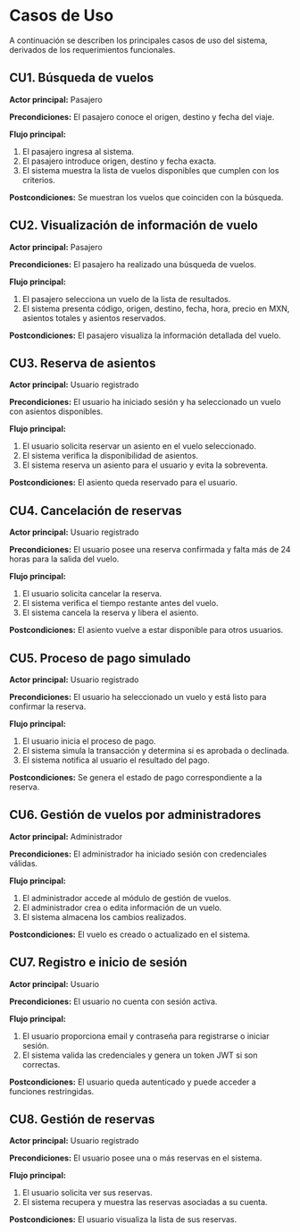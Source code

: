 # Casos de Uso

A continuación se describen los principales casos de uso del sistema, derivados de los requerimientos funcionales.

## CU1. Búsqueda de vuelos
**Actor principal:** Pasajero

**Precondiciones:** El pasajero conoce el origen, destino y fecha del viaje.

**Flujo principal:**
1. El pasajero ingresa al sistema.
2. El pasajero introduce origen, destino y fecha exacta.
3. El sistema muestra la lista de vuelos disponibles que cumplen con los criterios.

**Postcondiciones:** Se muestran los vuelos que coinciden con la búsqueda.

## CU2. Visualización de información de vuelo
**Actor principal:** Pasajero

**Precondiciones:** El pasajero ha realizado una búsqueda de vuelos.

**Flujo principal:**
1. El pasajero selecciona un vuelo de la lista de resultados.
2. El sistema presenta código, origen, destino, fecha, hora, precio en MXN, asientos totales y asientos reservados.

**Postcondiciones:** El pasajero visualiza la información detallada del vuelo.

## CU3. Reserva de asientos
**Actor principal:** Usuario registrado

**Precondiciones:** El usuario ha iniciado sesión y ha seleccionado un vuelo con asientos disponibles.

**Flujo principal:**
1. El usuario solicita reservar un asiento en el vuelo seleccionado.
2. El sistema verifica la disponibilidad de asientos.
3. El sistema reserva un asiento para el usuario y evita la sobreventa.

**Postcondiciones:** El asiento queda reservado para el usuario.

## CU4. Cancelación de reservas
**Actor principal:** Usuario registrado

**Precondiciones:** El usuario posee una reserva confirmada y falta más de 24 horas para la salida del vuelo.

**Flujo principal:**
1. El usuario solicita cancelar la reserva.
2. El sistema verifica el tiempo restante antes del vuelo.
3. El sistema cancela la reserva y libera el asiento.

**Postcondiciones:** El asiento vuelve a estar disponible para otros usuarios.

## CU5. Proceso de pago simulado
**Actor principal:** Usuario registrado

**Precondiciones:** El usuario ha seleccionado un vuelo y está listo para confirmar la reserva.

**Flujo principal:**
1. El usuario inicia el proceso de pago.
2. El sistema simula la transacción y determina si es aprobada o declinada.
3. El sistema notifica al usuario el resultado del pago.

**Postcondiciones:** Se genera el estado de pago correspondiente a la reserva.

## CU6. Gestión de vuelos por administradores
**Actor principal:** Administrador

**Precondiciones:** El administrador ha iniciado sesión con credenciales válidas.

**Flujo principal:**
1. El administrador accede al módulo de gestión de vuelos.
2. El administrador crea o edita información de un vuelo.
3. El sistema almacena los cambios realizados.

**Postcondiciones:** El vuelo es creado o actualizado en el sistema.

## CU7. Registro e inicio de sesión
**Actor principal:** Usuario

**Precondiciones:** El usuario no cuenta con sesión activa.

**Flujo principal:**
1. El usuario proporciona email y contraseña para registrarse o iniciar sesión.
2. El sistema valida las credenciales y genera un token JWT si son correctas.

**Postcondiciones:** El usuario queda autenticado y puede acceder a funciones restringidas.

## CU8. Gestión de reservas
**Actor principal:** Usuario registrado

**Precondiciones:** El usuario posee una o más reservas en el sistema.

**Flujo principal:**
1. El usuario solicita ver sus reservas.
2. El sistema recupera y muestra las reservas asociadas a su cuenta.

**Postcondiciones:** El usuario visualiza la lista de sus reservas.
